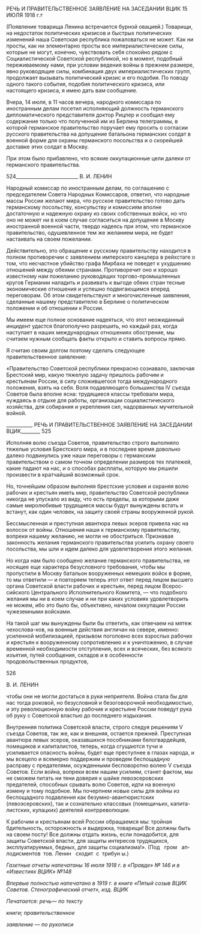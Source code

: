 РЕЧЬ И ПРАВИТЕЛЬСТВЕННОЕ ЗАЯВЛЕНИЕ НА ЗАСЕДАНИИ ВЦИК 15 ИЮЛЯ 1918 г._т_

(Появление товарища Ленина встречается бурной овацией.) Товарищи, на недостаток политических кризисов и быстрых политиче­ских изменений наша Советская республика пожаловаться не может. Как ни просты, как ни элементарно просты все империалистические силы, которые не могут, конечно, чувствовать себя спокойно рядом с Социалистической Советской республикой, но в момент, подобный переживаемому нами, при условии ведения войны в прежнем разме­ре, явно руководящие силы, комбинация двух империалистических групп, продолжает вызывать политический кризис и его подобия. По поводу одного такого события, подо­бия политического кризиса, или настоящего кризиса, я имею дать вам сообщение.

Вчера, 14 июля, в 11 часов вечера, народного комиссара по иностранным делам по­сетил исполняющий должность германского дипломатического представителя доктор Рицлер и сообщил ему содержание только что полученной им из Берлина телеграммы, в которой германское правительство поручает ему просить о согласии русского прави­тельства на допущение батальона германских солдат в военной форме для охраны гер­манского посольства и о скорейшей доставке этих солдат в Москву.

При этом было прибавлено, что всякие оккупационные цели далеки от германского правительства.

  

524__________________________ В. И. ЛЕНИН

Народный комиссар по иностранным делам, по соглашению с председателем Совета Народных Комиссаров, ответил, что народные массы России желают мира, что русское правительство готово дать германскому посольству, консульству и комиссиям вполне достаточную и надежную охрану из своих собственных войск, но что оно не может ни в коем случае согласиться на допущение в Москву иностранной военной части, твердо надеясь при этом, что германское правительство, одушевленное тем же желанием мира, не будет настаивать на своем пожелании.

Действительно, это обращение к русскому правительству находится в полном про­тиворечии с заявлением имперского канцлера в рейхстаге о том, что несчастное убий­ство графа Мирбаха не поведет к ухудшению отношений между обеими странами. Противоречит оно и хорошо известному нам пожеланию руководящих торгово-промышленных кругов Германии наладить и развивать к выгоде обеих стран тесные экономические отношения и успешно подвигающимся вперед переговорам. Об этом свидетельствуют и многочисленные заявления, сделанные нашему представителю в Берлине о политическом положении и об отношении к России.

Мы имеем еще полное основание надеяться, что этот неожиданный инцидент удаст­ся благополучно разрешить, но каждый раз, когда наступает в наших международных отношениях обострение, мы считаем нужным сообщать факты открыто и ставить во­просы прямо.

Я считаю своим долгом поэтому сделать следующее правительственное заявление:

«Правительство Советской республики прекрасно сознавало, заключая Брестский мир, какую тяжелую задачу пришлось рабочим и крестьянам России, в силу сложивше­гося тогда международного положения, взять на себя. Воля подавляющего большинст­ва IV съезда Советов была вполне ясна: трудящиеся классы требовали мира, нуждаясь в отдыхе для работы, организации социалистического хозяйства, для собирания и укреп­ления сил, надорванных мучительной войной.

  

___________ РЕЧЬ И ПРАВИТЕЛЬСТВЕННОЕ ЗАЯВЛЕНИЕ НА ЗАСЕДАНИИ ВЦИК________ 525

Исполняя волю съезда Советов, правительство строго выполняло тяжелые условия Брестского мира, и в последнее время довольно далеко подвинулись уже наши перего­воры с германским правительством о самом точном определении размеров тех плате­жей, какие падают на нас, и о способах расплаты, которую мы решили произвести в кратчайший возможный срок.

Но, точнейшим образом выполняя брестские условия и охраняя волю рабочих и кре­стьян иметь мир, правительство Советской республики никогда не упускало из виду, что есть пределы, за которыми даже самые миролюбивые трудящиеся массы будут вы­нуждены встать и встанут, как один человек, на защиту своей страны вооруженной ру­кой.

Бессмысленная и преступная авантюра левых эсеров привела нас на волосок от вой­ны. Отношения наши к германскому правительству, вопреки нашему желанию, не мог­ли не обостриться. Признавая законность желания германского правительства усилить охрану своего посольства, мы шли и идем далеко для удовлетворения этого желания.

Но когда нам было сообщено желание германского правительства, не носящее еще характера безусловного требования, чтобы мы пропустили в Москву батальон воору­женных немецких войск в форме, то мы ответили — и повторяем теперь этот ответ пе­ред лицом высшего органа Советской власти рабочих и крестьян, перед лицом Всерос­сийского Центрального Исполнительного Комитета, — что подобного желания мы ни в коем случае и ни при каких условиях удовлетворить не можем, ибо это было бы, объек­тивно, началом оккупации России чужеземными войсками.

На такой шаг мы вынуждены были бы ответить, как отвечаем на мятеж чехослова-ков, на военные действия англичан на севере, именно: усиленной мобилизацией, при­зывом поголовно всех взрослых рабочих и крестьян к вооруженному сопротивлению и к уничтожению, в случае временной необходимости отступления, всех и всяческих, без всякого изъятия, путей сообщения, складов и в особенности продовольственных про­дуктов,

  

526

  

В. И. ЛЕНИН

  

чтобы они не могли достаться в руки неприятеля. Война стала бы для нас тогда роко­вой, но безусловной и безоговорочной необходимостью, и эту революционную войну рабочие и крестьяне России поведут рука об руку с Советской властью до последнего издыхания.

Внутренняя политика Советской власти, строго следуя решениям V съезда Советов, так же, как и внешняя, остается прежней. Преступная авантюра левых эсеров, оказав­шихся пособниками белогвардейцев, помещиков и капиталистов, теперь, когда сгуща­ются тучи и усиливается опасность войны, будет еще преступнее в глазах народа, и мы всецело и всемерно поддержим и проведем беспощадную расправу с предателями, осужденными бесповоротно волею V съезда Советов. Если война, вопреки всем нашим усилиям, станет фактом, мы не сможем питать ни тени доверия к шайке левоэсеровских предателей, способных срывать волю Советов, идти на военную измену и тому подоб­ное. Мы почерпнем новые силы для войны из беспощадного подавления как безумно-авантюристских (левоэсеровских), так и сознательно классовых (помещичьих, капита-листских, кулацких) деятелей контрреволюции.

К рабочим и крестьянам всей России обращаемся мы: тройная бдительность, осто­рожность и выдержка, товарищи! Все должны быть на своем посту! Все должны отдать жизнь, если понадобится, для защиты Советской власти, для защиты интересов трудя­щихся, эксплуатируемых, бедных, для защиты социализма!». (Под   гром   ап­лодисментов  тов. Ленин   сходит  с  трибун ы.)

  

_Газетные отчеты напечатаны 16 июля 1918 г. в «Правде» № 146 и в «Известиях ВЦИК» №148_

_Впервые полностью напечатано в 1919 г. в книге «Пятый созыв ВЦИК Советов. Сте­нографический отчет», изд. ВЦИК_

  

_Печатается: речь_— _по тексту_

_книги; правительственное_

_заявление_ — _по рукописи_